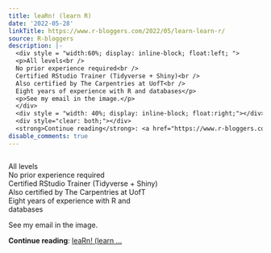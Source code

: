 ```yaml
---
title: leaRn! (learn R)
date: '2022-05-28'
linkTitle: https://www.r-bloggers.com/2022/05/learn-learn-r/
source: R-bloggers
description: |-
  <div style = "width:60%; display: inline-block; float:left; ">
  <p>All levels<br />
  No prior experience required<br />
  Certified RStudio Trainer (Tidyverse + Shiny)<br />
  Also certified by The Carpentries at UofT<br />
  Eight years of experience with R and databases</p>
  <p>See my email in the image.</p>
  </div>
  <div style = "width: 40%; display: inline-block; float:right;"></div>
  <div style="clear: both;"></div>
  <strong>Continue reading</strong>: <a href="https://www.r-bloggers.com/2022/05/learn-learn-r/">leaRn! (learn ...
disable_comments: true
---
```

<div style = "width:60%; display: inline-block; float:left; ">
<p>All levels<br />
No prior experience required<br />
Certified RStudio Trainer (Tidyverse + Shiny)<br />
Also certified by The Carpentries at UofT<br />
Eight years of experience with R and databases</p>
<p>See my email in the image.</p>
</div>
<div style = "width: 40%; display: inline-block; float:right;"></div>
<div style="clear: both;"></div>
<strong>Continue reading</strong>: <a href="https://www.r-bloggers.com/2022/05/learn-learn-r/">leaRn! (learn ...